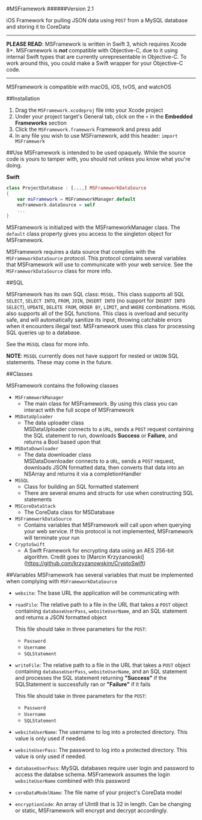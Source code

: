#MSFramework
######Version 2.1

iOS Framework for pulling JSON data using `POST` from a MySQL database and storing it to CoreData

---

**PLEASE READ**: MSFramework is written in Swift 3, which requires Xcode 8+.  MSFramework is _**not**_ compatible with Objective-C, due to it using internal Swift types that are currently unrepresentable in Objective-C.  To work around this, you could make a Swift wrapper for your Objective-C code.

---

MSFramework is compatible with macOS, iOS, tvOS, and watchOS

##Installation
1. Drag the `MSFramework.xcodeproj` file into your Xcode project
2. Under your project target's General tab, click on the `+` in the **Embedded Frameworks** section
3. Click the `MSFramework.framework` Framework and press add
4. In any file you wish to use MSFramework, add this header: `import MSFramework`

##Use
MSFramework is intended to be used opaquely.  While the source code is yours to tamper with, you should not unless you know what you're doing.

**Swift**

```Swift
class ProjectDatabase : [...,] MSFrameworkDataSource
{
	var msFramework = MSFrameworkManager.default
	msFramework.dataSource = self
	...
}
```

MSFramework is initialized with the MSFrameworkManager class.  The `default` class property gives you access to the singleton object for MSFramework.

MSFramework requires a data source that complies with the `MSFrameworkDataSource` protocol.  This protocol contains several variables that MSFramework will use to communicate with your web service.  See the `MSFrameworkDataSource` class for more info.

##SQL

MSFramework has its own SQL class: `MSSQL`. This class supports all SQL `SELECT`, `SELECT INTO`, `FROM`, `JOIN`, `INSERT INTO` (no support for `INSERT INTO SELECT`), `UPDATE`, `DELETE FROM`, `ORDER BY`, `LIMIT`, and `WHERE` combinations.  `MSSQL` also supports all of the SQL functions.  This class is overload and security safe, and will automatically sanitize its input, throwing catchable errors when it encounters illegal text. MSFramework uses this class for processing SQL queries up to a database.

See the `MSSQL` class for more info.

**NOTE**: `MSSQL` currently does not have support for nested or `UNION` SQL statements.  These may come in the future.

##Classes

MSFramework contains the following classes

* `MSFrameworkManager`
	* The main class for MSFramework.  By using this class you can interact with the full scope of MSFramework
* `MSDataUploader`
	* The data uploader class<br>MSDataUploader connects to a `URL`, sends a `POST` request containing the SQL statement to run, downloads **Success** or **Failure**, and returns a Bool based upon that
* `MSDataDownloader`
	* The data downloader class<br>MSDataDownloader connects to a `URL`, sends a `POST` request, downloads JSON formatted data, then converts that data into an NSArray and returns it via a completionHandler
* `MSSQL`
	* Class for building an SQL formatted statement
	* There are several enums and structs for use when constructing SQL statements
* `MSCoreDataStack`
	* The CoreData class for MSDatabase
* `MSFrameworkDataSource`
	* Contains variables that MSFramework will call upon when querying your web service.  If this protocol is not implemented, MSFramework will terminate your run 
* `CryptoSwift`
	* A Swift Framework for encrypting data using an AES 256-bit algorithm.  Credit goes to [Marcin Krzyzanowski] (https://github.com/krzyzanowskim/CryptoSwift)


##Variables
MSFramework has several variables that must be implemented when complying with `MSFrameworkDataSource`

* `website`: The base URL the application will be communicating with

* `readFile`: The relative path to a file in the URL that takes a `POST` object containing `databaseUserPass`, `websiteUserName`, and an SQL statement and returns a JSON formatted object
     
     This file should take in three parameters for the `POST`:
     * `Password`
     * `Username`
     * `SQLStatement`
* `writeFile`: The relative path to a file in the URL that takes a `POST` object containing `databaseUserPass`, `websiteUserName`, and an SQL statement and processes the SQL statement returning **"Success"** if the SQLStatement is successfully ran or **"Failure"** if it fails
     
     This file should take in three parameters for the `POST`:
     * `Password`
     * `Username`
     * `SQLStatement`
* `websiteUserName`: The username to log into a protected directory.  This value is only used if needed.
* `websiteUserPass`: The password to log into a protected directory.  This value is only used if needed.
* `databaseUserPass`: MySQL databases require user login and password to access the databse schema.  MSFramework assumes the login `websiteUserName` combined with this password
* `coreDataModelName`: The file name of your project's CoreData model
* `encryptionCode`: An array of UInt8 that is 32 in length.  Can be changing or static, MSFramework will encrypt and decrypt accordingly.